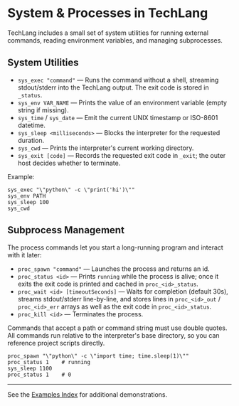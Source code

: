 # System & Processes in TechLang

TechLang includes a small set of system utilities for running external commands, reading environment variables, and managing subprocesses.

## System Utilities

* `sys_exec "command"` — Runs the command without a shell, streaming stdout/stderr into the TechLang output. The exit code is stored in `_status`.
* `sys_env VAR_NAME` — Prints the value of an environment variable (empty string if missing).
* `sys_time` / `sys_date` — Emit the current UNIX timestamp or ISO-8601 datetime.
* `sys_sleep <milliseconds>` — Blocks the interpreter for the requested duration.
* `sys_cwd` — Prints the interpreter's current working directory.
* `sys_exit [code]` — Records the requested exit code in `_exit`; the outer host decides whether to terminate.

Example:

```techlang
sys_exec "\"python\" -c \"print('hi')\""
sys_env PATH
sys_sleep 100
sys_cwd
```

## Subprocess Management

The process commands let you start a long-running program and interact with it later:

* `proc_spawn "command"` — Launches the process and returns an id.
* `proc_status <id>` — Prints `running` while the process is alive; once it exits the exit code is printed and cached in `proc_<id>_status`.
* `proc_wait <id> [timeoutSeconds]` — Waits for completion (default 30s), streams stdout/stderr line-by-line, and stores lines in `proc_<id>_out` / `proc_<id>_err` arrays as well as the exit code in `proc_<id>_status`.
* `proc_kill <id>` — Terminates the process.

Commands that accept a path or command string must use double quotes. All commands run relative to the interpreter's base directory, so you can reference project scripts directly.

```techlang
proc_spawn "\"python\" -c \"import time; time.sleep(1)\""
proc_status 1    # running
sys_sleep 1100
proc_status 1    # 0
```

---

See the [Examples Index](examples.md) for additional demonstrations.